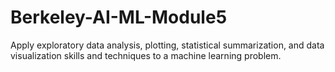 # Berkeley-AI-ML-Module5
Apply exploratory data analysis, plotting, statistical summarization, and data visualization skills and techniques to a machine learning problem.
